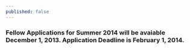 ```yaml
---
published: false
---
```


### Fellow Applications for Summer 2014 will be avaiable December 1, 2013. Application Deadline is February 1, 2014.
